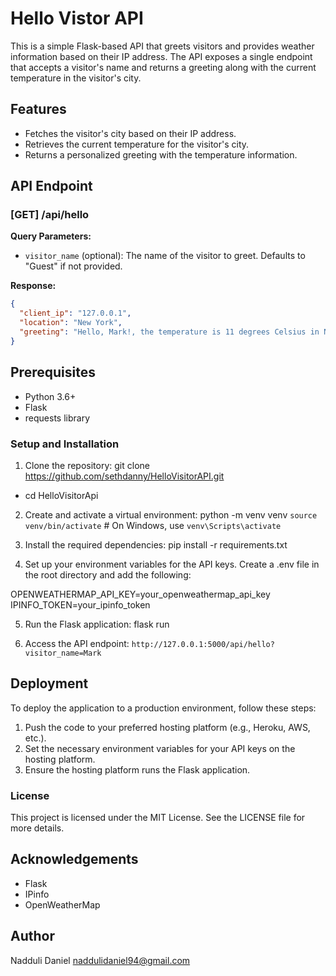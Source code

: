 # Hello Vistor API

This is a simple Flask-based API that greets visitors and provides weather information based on their IP address. The API exposes a single endpoint that accepts a visitor's name and returns a greeting along with the current temperature in the visitor's city.

## Features

- Fetches the visitor's city based on their IP address.
- Retrieves the current temperature for the visitor's city.
- Returns a personalized greeting with the temperature information.

## API Endpoint

### [GET] /api/hello

**Query Parameters:**

- `visitor_name` (optional): The name of the visitor to greet. Defaults to "Guest" if not provided.

**Response:**

```json
{
  "client_ip": "127.0.0.1",
  "location": "New York",
  "greeting": "Hello, Mark!, the temperature is 11 degrees Celsius in New York"
}
```

## Prerequisites
* Python 3.6+
* Flask
* requests library

### Setup and Installation
1. Clone the repository:
git clone https://github.com/sethdanny/HelloVisitorAPI.git
* cd HelloVisitorApi

2. Create and activate a virtual environment:
python -m venv venv
`source venv/bin/activate`  # On Windows, use `venv\Scripts\activate`

3. Install the required dependencies:
pip install -r requirements.txt

4. Set up your environment variables for the API keys. Create a .env file in the root directory and add the following:

OPENWEATHERMAP_API_KEY=your_openweathermap_api_key
IPINFO_TOKEN=your_ipinfo_token

5. Run the Flask application:
flask run

6. Access the API endpoint:
`http://127.0.0.1:5000/api/hello?visitor_name=Mark`

## Deployment
To deploy the application to a production environment, follow these steps:

1. Push the code to your preferred hosting platform (e.g., Heroku, AWS, etc.).
2. Set the necessary environment variables for your API keys on the hosting platform.
3. Ensure the hosting platform runs the Flask application.

### License
This project is licensed under the MIT License. See the LICENSE file for more details.

## Acknowledgements
* Flask
* IPinfo
* OpenWeatherMap

## Author
Nadduli Daniel <naddulidaniel94@gmail.com>


